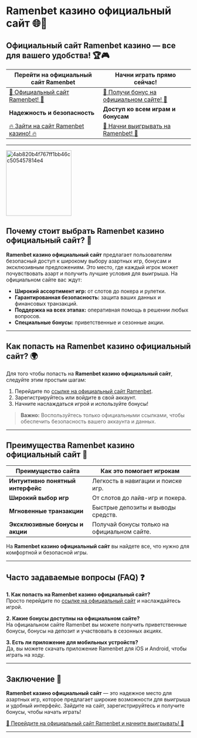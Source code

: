 # Ramenbet казино официальный сайт 🌐🎰

## Официальный сайт Ramenbet казино — все для вашего удобства! 🏆🎮

| **Перейти на официальный сайт Ramenbet** | **Начни играть прямо сейчас!** |
|-----------------------------------------|--------------------------------|
| [🌟 Официальный сайт Ramenbet! 🌟](https://get.saltyram.com/ru/registration?apkpop=0&partner=p24970p3296034p5526) | [🎁 Получи бонус на официальном сайте! 🎁](https://get.saltyram.com/ru/registration?apkpop=0&partner=p24970p3296034p5526) |
| **Надежность и безопасность**          | **Доступ ко всем играм и бонусам** |
| [🔥 Зайти на сайт Ramenbet казино! 🔥](https://get.saltyram.com/ru/registration?apkpop=0&partner=p24970p3296034p5526) | [🎰 Начни выигрывать на Ramenbet! 🎰](https://get.saltyram.com/ru/registration?apkpop=0&partner=p24970p3296034p5526) |

---
<img width="178" alt="4ab820b4f767ff1bb46cc505457814e4" src="https://github.com/user-attachments/assets/32abad9b-a4d6-4aec-8bd3-cd0d3c6f88ed">

## Почему стоит выбрать **Ramenbet казино официальный сайт**? 🏅

**Ramenbet казино официальный сайт** предлагает пользователям безопасный доступ к широкому выбору азартных игр, бонусам и эксклюзивным предложениям. Это место, где каждый игрок может почувствовать азарт и получить лучшие условия для выигрыша. На официальном сайте вас ждут:

- **Широкий ассортимент игр:** от слотов до покера и рулетки.
- **Гарантированная безопасность:** защита ваших данных и финансовых транзакций.
- **Поддержка на всех этапах:** оперативная помощь в решении любых вопросов.
- **Специальные бонусы:** приветственные и сезонные акции.

---

## Как попасть на **Ramenbet казино официальный сайт**? 🌍

Для того чтобы попасть на **Ramenbet казино официальный сайт**, следуйте этим простым шагам:

1. Перейдите по [ссылке на официальный сайт Ramenbet](https://get.saltyram.com/ru/registration?apkpop=0&partner=p24970p3296034p5526).
2. Зарегистрируйтесь или войдите в свой аккаунт.
3. Начните наслаждаться игрой и используйте бонусы!

> **Важно:** Воспользуйтесь только официальными ссылками, чтобы обеспечить безопасность вашего аккаунта и данных.

---

## Преимущества **Ramenbet казино официальный сайт** 🎁

| **Преимущество сайта**              | **Как это помогает игрокам**           |
|-------------------------------------|--------------------------------------|
| **Интуитивно понятный интерфейс**   | Легкость в навигации и поиске игр.   |
| **Широкий выбор игр**               | От слотов до лайв-игр и покера.      |
| **Мгновенные транзакции**           | Быстрые депозиты и выводы средств.   |
| **Эксклюзивные бонусы и акции**     | Получай бонусы только на официальном сайте. |

На **Ramenbet казино официальный сайт** вы найдете все, что нужно для комфортной и безопасной игры.

---

## Часто задаваемые вопросы (FAQ) ❓

**1. Как попасть на **Ramenbet казино официальный сайт**?**  
Просто перейдите по [ссылке на официальный сайт](https://get.saltyram.com/ru/registration?apkpop=0&partner=p24970p3296034p5526) и наслаждайтесь игрой.

**2. Какие бонусы доступны на официальном сайте?**  
На официальном сайте Ramenbet вы можете получить приветственные бонусы, бонусы на депозит и участвовать в сезонных акциях.

**3. Есть ли приложение для мобильных устройств?**  
Да, вы можете скачать приложение Ramenbet для iOS и Android, чтобы играть на ходу.

---

## Заключение 🎉

**Ramenbet казино официальный сайт** — это надежное место для азартных игр, которое предлагает широкие возможности для выигрыша и удобный интерфейс. Зайдите на сайт, зарегистрируйтесь и получите бонусы, чтобы начать играть!

[🌟 Перейдите на официальный сайт Ramenbet и начните выигрывать! 🌟](https://get.saltyram.com/ru/registration?apkpop=0&partner=p24970p3296034p5526)

---

